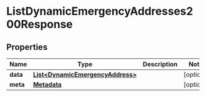 

# ListDynamicEmergencyAddresses200Response


## Properties

| Name | Type | Description | Notes |
|------------ | ------------- | ------------- | -------------|
|**data** | [**List&lt;DynamicEmergencyAddress&gt;**](DynamicEmergencyAddress.md) |  |  [optional] |
|**meta** | [**Metadata**](Metadata.md) |  |  [optional] |



